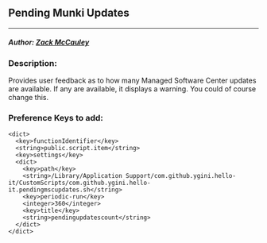 ## Pending Munki Updates
---
##### Author: [Zack McCauley](https://www.github.com/WardsParadox)

### Description:
Provides user feedback as to how many Managed Software Center updates are available. If any are available, it displays a warning. You could of course change this.

### Preference Keys to add:
    <dict>
      <key>functionIdentifier</key>
      <string>public.script.item</string>
      <key>settings</key>
      <dict>
        <key>path</key>
        <string>/Library/Application Support/com.github.ygini.hello-it/CustomScripts/com.github.ygini.hello-it.pendingmscupdates.sh</string>
        <key>periodic-run</key>
        <integer>360</integer>
        <key>title</key>
        <string>pendingupdatescount</string>
      </dict>
    </dict>
